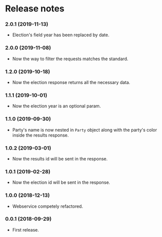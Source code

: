 # Release notes

### 2.0.1 (2019-11-13)
* Election's field year has been replaced by date.

### 2.0.0 (2019-11-08)
* Now the way to filter the requests matches the standard.

### 1.2.0 (2019-10-18)
* Now the election response returns all the necessary data.

### 1.1.1 (2019-10-01)
* Now the election year is an optional param.

### 1.1.0 (2019-09-30)
* Party's name is now nested in `Party` object along with the party's color inside the results response.

### 1.0.2 (2019-03-01)
* Now the results id will be sent in the response.

### 1.0.1 (2019-02-28)
* Now the election id will be sent in the response.

### 1.0.0 (2018-12-13)
* Webservice competely refactored.

### 0.0.1 (2018-09-29)
* First release.
